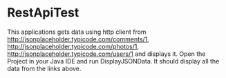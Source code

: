 # RestApiTest
This applications gets data using http client from http://jsonplaceholder.typicode.com/comments/1, http://jsonplaceholder.typicode.com/photos/1, http://jsonplaceholder.typicode.com/users/1 and displays it.
Open the Project in your Java IDE and run DisplayJSONData. It should display all the data from the links above.
